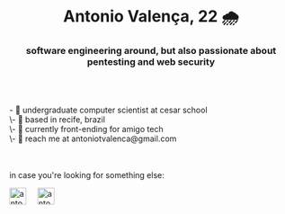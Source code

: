 <h1 align="center"> Antonio Valença, 22 🌧 </h1>
<h3 align="center">software engineering around, but also passionate about pentesting and web security</h3>
<br>
<br>
<br>
- 🥢 undergraduate computer scientist at cesar school
<br>
\- 🥡 based in recife, brazil
<br>
\- 🍱 currently front-ending for amigo tech
<br>
\- 🍙 reach me at antoniotvalenca@gmail.com
<br>
<br>
<br>
<p>in case you're looking for something else:</p>

<p align="left">
   <a href="https://www.instagram.com/antoniotvalenca"><img align="center" src="https://raw.githubusercontent.com/rahuldkjain/github-profile-readme-generator/master/src/images/icons/Social/instagram.svg" alt="antoniotvalenca" width="30" /></a>&nbsp&nbsp&nbsp&nbsp
  <a href="https://www.linkedin.com/in/antonio-valen%C3%A7a-7865511b1/"><img align="center" src="https://raw.githubusercontent.com/rahuldkjain/github-profile-readme-generator/master/src/images/icons/Social/linked-in-alt.svg" alt="antoniotvalenca" width="30" /></a>
</p>
